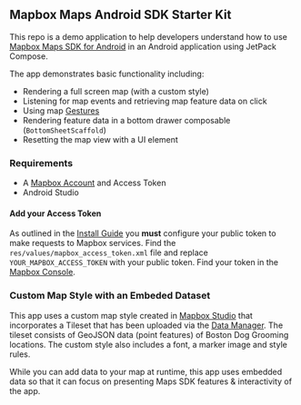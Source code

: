 ## Mapbox Maps Android SDK Starter Kit

This repo is a demo application to help developers understand how to use [Mapbox Maps SDK for Android](https://docs.mapbox.com/android/maps) in an Android application using JetPack Compose.  

The app demonstrates basic functionality including:

- Rendering a full screen map (with a custom style)
- Listening for map events and retrieving map feature data on click
- Using map [Gestures](https://docs.mapbox.com/android/maps/guides/user-interaction/#listen-for-gesture-events)
- Rendering feature data in a bottom drawer composable (`BottomSheetScaffold`)
- Resetting the map view with a UI element

 ### Requirements
 - A [Mapbox Account](https://console.mapbox.com) and Access Token
 - Android Studio

#### Add your Access Token 
As outlined in the [Install Guide](https://docs.mapbox.com/android/maps/guides/install/) you **must** configure your public token to make requests to Mapbox services.  Find the `res/values/mapbox_access_token.xml` file and replace `YOUR_MAPBOX_ACCESS_TOKEN` with your public token.  Find your token in the [Mapbox Console](https://console.mapbox.com).

### Custom Map Style with an Embeded Dataset

This app uses a custom map style created in [Mapbox Studio](https://console.mapbox.com/studio) that incorporates a Tileset that has been uploaded via the [Data Manager](https://console.mapbox.com/studio/tilesets).
The tileset consists of GeoJSON data (point features) of Boston Dog Grooming locations.  The custom style also includes a font, a marker image and style rules.

While you can add data to your map at runtime, this app uses embedded data so that it can focus on presenting Maps SDK features & interactivity of the app.


   